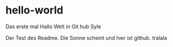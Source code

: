 # hello-world
Das erste mal Hallo Welt in Git hub Syle

Der Test des Readme. Die Sonne scheint und hier ist github. tralala

